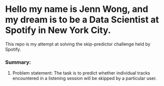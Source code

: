 # Hello my name is Jenn Wong, and my dream is to be a Data Scientist at Spotify in New York City.

This repo is my attempt at solving the skip-predictor challenge held by Spotify.

### Summary:
1. Problem statement: The task is to predict whether individual tracks encountered in a listening session will be skipped by a particular user. 

